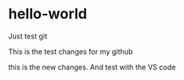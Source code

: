 # hello-world
Just test git


This is the test changes for my github

this is the new changes.
And test with the VS code
